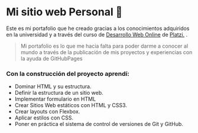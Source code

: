 # Mi sitio web Personal 📝

Este es mi portafolio que he creado gracias a los conocimientos adquiridos en la universidad y a través del curso de [Desarrollo Web Online](http://https://platzi.com/cursos/html5-css3/ "Desarrollo Web Online") de [Platzi.](http://platzi.com "Platzi.") .

>Mi portafolio es lo que me hacia falta para poder darme a conocer al mundo a través de la publicación de  mis proyectos y experiencias con la ayuda de GitHubPages

<h3>Con la construcción del proyecto aprendí:</h3>

- Dominar HTML y su estructura.
- Definir la estructura de un sitio web.
- Implementar formulario en HTML
- Crear Sitios Web estáticos con HTML y CSS3.
- Crear layouts con Flexbox.
- Aplicar estilos con CSS.
- Poner en práctica el sistema de control de versiones de Git y GitHub.
